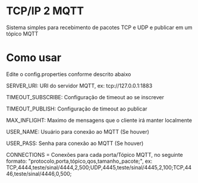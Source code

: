 # TCP/IP 2 MQTT

Sistema simples para recebimento de pacotes TCP e UDP e publicar em um tópico MQTT

# Como usar

Edite o config.properties conforme descrito abaixo

SERVER_URI: URI do servidor MQTT, ex: tcp://127.0.0.1:1883

TIMEOUT_SUBSCRIBE: Configuração de timeout ao se inscrever

TIMEOUT_PUBLISH: Configuração de timeout ao publicar

MAX_INFLIGHT: Maximo de mensagens que o cliente irá manter localmente

USER_NAME: Usuário para conexão ao MQTT (Se houver)

USER_PASS: Senha para conexão ao MQTT (Se houver)

CONNECTIONS = Conexões para cada porta/Tópico MQTT, no seguinte formato: "protocolo,porta,tópico,qos,tamanho_pacote;", ex: TCP,4444,teste/sinal/4444,2,500;UDP,4445,teste/sinal/4445,2,100;TCP,4446,teste/sinal/4446,0,500;
